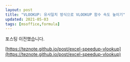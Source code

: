 ```yaml
---
layout: post
title: "VLOOKUP: 유사일치 방식으로 VLOOKUP 함수 속도 높이기"
updated: 2021-05-03
tags: [msoffice,formula]
---
```


포스팅 이전했습니다.

[https://teznote.github.io/post/excel-speedup-vlookup](https://teznote.github.io/post/excel-speedup-vlookup)
